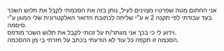 אני החתום מטה שפרטיו מצוינים לעיל, נותן בזה את הסכמתי לקבל את תלוש השכר בעד עבודתי לפי תקנה 2 א ע"י שליחה לכתובת הדואר האלקטרונית שלי המוגן ע"י סיסמה.  
וידוע לי כי בכך אני מוותר/ת על זכותי לקבל את תלוש השכר מודפס.  
הסכמה זו תקפה כל עוד לא הודעתי בכתב על חזרתי בי מן ההסכמה.
